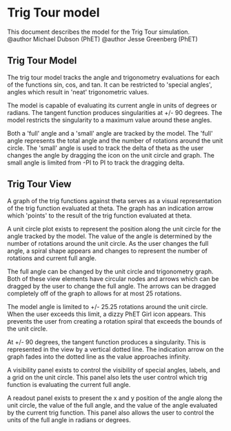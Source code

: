 # Trig Tour model

This document describes the model for the Trig Tour simulation.<br>
@author Michael Dubson (PhET)
@author Jesse Greenberg (PhET)

## Trig Tour Model

The trig tour model tracks the angle and trigonometry evaluations for each of the functions sin, cos, and tan.
It can be restricted to 'special angles', angles which result in 'neat' trigonometric values.

The model is capable of evaluating its current angle in units of degrees or radians.  The tangent function produces
singularities at +/- 90 degrees.  The model restricts the singularity to a maximum value around these angles.

Both a 'full' angle and a 'small' angle are tracked by the model.  The 'full' angle represents the total angle and the
number of rotations around the unit circle. The 'small' angle is used to track the delta of theta as the user changes
the angle by dragging the icon on the unit circle and graph.  The small angle is limited from -PI to PI to track the
dragging delta.

## Trig Tour View

A graph of the trig functions against theta serves as a visual representation of the trig function evaluated at theta.
The graph has an indication arrow which 'points' to the result of the trig function evaluated at theta.

A unit circle plot exists to represent the position along the unit circle for the angle tracked by the model.  The value
of the angle is determined by the number of rotations around the unit circle.  As the user changes the full angle,
a spiral shape appears and changes to represent the number of rotations and current full angle.

The full angle can be changed by the unit circle and trigonometry graph.  Both of these view elements have circular
nodes and arrows which can be dragged by the user to change the full angle.  The arrows can be dragged completely off of
the graph to allows for at most 25 rotations.

The model angle is limited to +/- 25.25 rotations around the unit circle.  When the user exceeds this limit, a
dizzy PhET Girl icon appears.  This prevents the user from creating a rotation spiral that exceeds the bounds of the
unit circle.

At +/- 90 degrees, the tangent function produces a singularity.  This is represented in the view by a vertical dotted
line.  The indication arrow on the graph fades into the dotted line as the value approaches infinity.

A visibility panel exists to control the visibility of special angles, labels, and a grid on the unit circle.  This
panel also lets the user control which trig function is evaluating the current full angle.

A readout panel exists to present the x and y position of the angle along the unit circle, the value of the full angle,
and the value of the angle evaluated by the current trig function.  This panel also allows the user to control the units
of the full angle in radians or degrees.